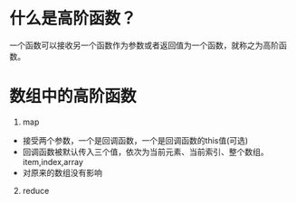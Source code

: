 # 什么是高阶函数？
  一个函数可以接收另一个函数作为参数或者返回值为一个函数，就称之为高阶函数。
# 数组中的高阶函数
  1. map 
  - 接受两个参数，一个是回调函数，一个是回调函数的this值(可选)
  - 回调函数被默认传入三个值，依次为当前元素、当前索引、整个数组。item,index,array
  - 对原来的数组没有影响
  2. reduce